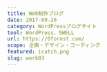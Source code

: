 ```yaml
---
title: Web制作ブログ
date: 2017-09-26
category: WordPressブログサイト
tool: WordPress、SWELL
url: https://0forest.com/
scope: 企画・デザイン・コーディング
featured: icatch.png
slug: work03
---
```

